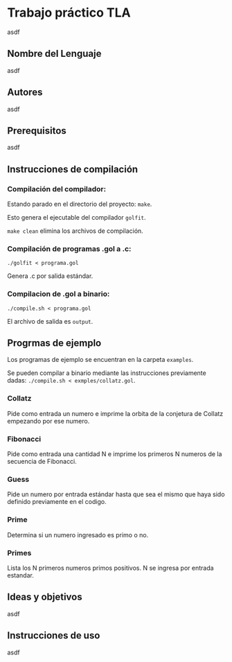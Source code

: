 # Trabajo práctico TLA
asdf
## Nombre del Lenguaje
asdf
## Autores
asdf
## Prerequisitos
asdf
## Instrucciones de compilación

### Compilación del compilador:
Estando parado en el directorio del proyecto: `make`.

Esto genera el ejecutable del compilador `golfit`.

`make clean` elimina los archivos de compilación.

### Compilación de programas .gol a .c:
`./golfit < programa.gol`

Genera .c por salida estándar.

### Compilacion de .gol a binario:
`./compile.sh < programa.gol`

El archivo de salida es `output`.

## Progrmas de ejemplo

Los programas de ejemplo se encuentran en la carpeta `examples`.

Se pueden compilar a binario mediante las instrucciones previamente dadas: `./compile.sh < exmples/collatz.gol`.

### Collatz
Pide como entrada un numero e imprime la orbita de la conjetura de Collatz empezando por ese numero.

### Fibonacci
Pide como entrada una cantidad N e imprime los primeros N numeros de la secuencia de Fibonacci.

### Guess
Pide un numero por entrada estándar hasta que sea el mismo que haya sido definido previamente en el codigo.

### Prime
Determina si un numero ingresado es primo o no.

### Primes
Lista los N primeros numeros primos positivos. N se ingresa por entrada estandar.

## Ideas y objetivos
asdf
## Instrucciones de uso
asdf
